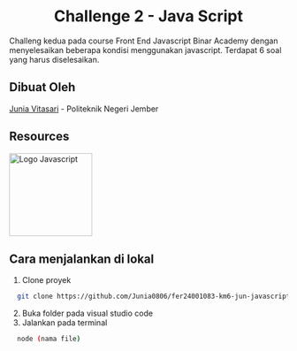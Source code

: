
<h1 align="center"><b>Challenge 2 - Java Script</b></h1>

Challeng kedua pada course Front End Javascript Binar Academy dengan menyelesaikan beberapa kondisi menggunakan javascript. Terdapat 6 soal yang harus diselesaikan.

## Dibuat Oleh
 [Junia Vitasari](https://github.com/Junia0806) - Politeknik Negeri Jember

## Resources
<span><img src="https://upload.wikimedia.org/wikipedia/commons/thumb/9/99/Unofficial_JavaScript_logo_2.svg/1200px-Unofficial_JavaScript_logo_2.svg.png" width="150" alt="Logo Javascript"></span>

## Cara menjalankan di lokal
1. Clone proyek
```bash
  git clone https://github.com/Junia0806/fer24001083-km6-jun-javascript-ch2.git
```
2. Buka folder pada visual studio code
3. Jalankan pada terminal
```bash
  node (nama file)
```
